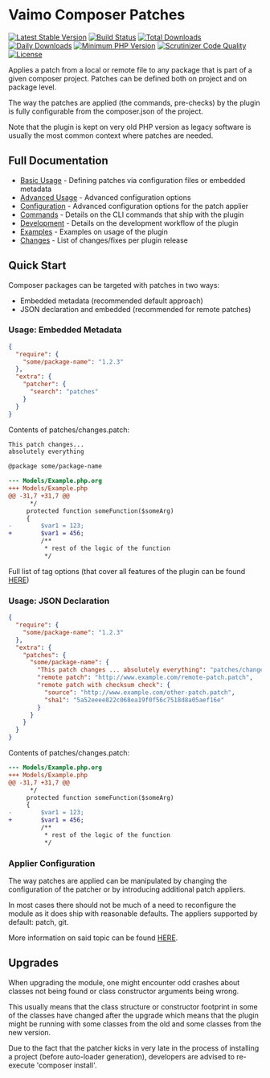 # Vaimo Composer Patches

[![Latest Stable Version](https://poser.pugx.org/vaimo/composer-patches/v/stable)](https://packagist.org/packages/vaimo/composer-patches)
[![Build Status](https://travis-ci.org/vaimo/composer-patches.svg?branch=release/3)](https://travis-ci.org/vaimo/composer-patches)
[![Total Downloads](https://poser.pugx.org/vaimo/composer-patches/downloads)](https://packagist.org/packages/vaimo/composer-patches)
[![Daily Downloads](https://poser.pugx.org/vaimo/composer-patches/d/daily)](https://packagist.org/packages/vaimo/composer-patches)
[![Minimum PHP Version](https://img.shields.io/packagist/php-v/vaimo/composer-patches.svg)](https://php.net/)
[![Scrutinizer Code Quality](https://scrutinizer-ci.com/g/vaimo/composer-patches/badges/quality-score.png?b=release/3)](https://scrutinizer-ci.com/g/vaimo/composer-patches/?branch=release/3)
[![License](https://poser.pugx.org/vaimo/composer-patches/license)](https://packagist.org/packages/vaimo/composer-patches)

Applies a patch from a local or remote file to any package that is part of a given composer 
project. Patches can be defined both on project and on package level.

The way the patches are applied (the commands, pre-checks) by the plugin is fully configurable from 
the composer.json of the project.

Note that the plugin is kept on very old PHP version as legacy software is usually the most common context
where patches are needed.

## Full Documentation

* [Basic Usage](./docs/USAGE_BASIC.md) - Defining patches via configuration files or embedded metadata  
* [Advanced Usage](./docs/USAGE_ADVANCED.md) - Advanced configuration options
* [Configuration](./docs/PATCHER.md) - Advanced configuration options for the patch applier
* [Commands](./docs/DEVELOPMENT.md) - Details on the CLI commands that ship with the plugin
* [Development](./docs/DEVELOPMENT.md) - Details on the development workflow of the plugin
* [Examples](./docs/EXAMPLES.md) - Examples on usage of the plugin
* [Changes](./CHANGELOG.md) - List of changes/fixes per plugin release

## Quick Start

Composer packages can be targeted with patches in two ways: 

* Embedded metadata (recommended default approach)
* JSON declaration and embedded (recommended for remote patches)

### Usage: Embedded Metadata

```json
{
  "require": {
    "some/package-name": "1.2.3"
  },
  "extra": {
    "patcher": {
      "search": "patches"
    }
  }
}
```

Contents of patches/changes.patch:

```diff
This patch changes... 
absolutely everything

@package some/package-name

--- Models/Example.php.org
+++ Models/Example.php
@@ -31,7 +31,7 @@
      */
     protected function someFunction($someArg)
     {
-        $var1 = 123;
+        $var1 = 456;
         /**
          * rest of the logic of the function
          */
```

Full list of tag options (that cover all features of the plugin can be 
found [HERE](#patches-patch-declaration-with-embedded-target-information))

### Usage: JSON Declaration

```json
{
  "require": {
    "some/package-name": "1.2.3"
  },
  "extra": {
    "patches": {
      "some/package-name": {
        "This patch changes ... absolutely everything": "patches/changes.patch",
        "remote patch": "http://www.example.com/remote-patch.patch",
        "remote patch with checksum check": {
          "source": "http://www.example.com/other-patch.patch",
          "sha1": "5a52eeee822c068ea19f0f56c7518d8a05aef16e"
        }
      }
    }
  }
}
```

Contents of patches/changes.patch:

```diff
--- Models/Example.php.org
+++ Models/Example.php
@@ -31,7 +31,7 @@
      */
     protected function someFunction($someArg)
     {
-        $var1 = 123;
+        $var1 = 456;
         /**
          * rest of the logic of the function
          */
```

### Applier Configuration

The way patches are applied can be manipulated by changing the configuration of the patcher or by introducing
additional patch appliers.

In most cases there should not be much of a need to reconfigure the module as it does ship with reasonable
defaults. The appliers supported by default: patch, git.

More information on said topic can be found [HERE](./docs/PATCHER.md).

## Upgrades

When upgrading the module, one might encounter odd crashes about classes not being found or class 
constructor arguments being wrong. 

This usually means that the class structure or constructor footprint in some of the classes have changed 
after the upgrade which means that the plugin might be running with some classes from the old and some 
classes from the new version. 

Due to the fact that the patcher kicks in very late in the process of installing a project (before 
auto-loader generation), developers are advised to re-execute 'composer install'.


